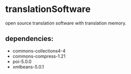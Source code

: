 # translationSoftware
open source translation software with translation memory.

## dependencies:
* commons-collections4-4
* commons-compress-1.21
* poi-5.0.0
* xmlbeans-5.0.1


